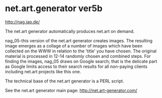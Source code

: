 # net.art.generator ver5b
http://nag.iap.de/

The net.art generator automatically produces net.art on demand.

nag_05-this version of the net.art generator creates images. The resulting image emerges as a collage of a number of images which have been collected on the WWW in relation to the 'title' you have chosen. The original material is processed in 12-14 randomly chosen and combined steps. For finding the images, nag_05 draws on Google search; that is the delicate part as Google limits access to their search results for all non-paying clients including net.art projects like this one.

The technical base of the net.art generator is a PERL script.

See the net.art generator main page: http://net.art-generator.com/
